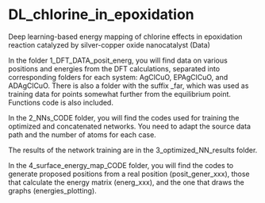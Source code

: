 # DL_chlorine_in_epoxidation
Deep learning-based energy mapping of chlorine effects in epoxidation reaction catalyzed by silver-copper oxide nanocatalyst (Data)

In the folder 1_DFT_DATA_posit_energ, you will find data on various positions and energies from the DFT calculations, separated into corresponding folders for each system: AgClCuO, EPAgClCuO, and ADAgClCuO. There is also a folder with the suffix _far, which was used as training data for points somewhat further from the equilibrium point. Functions code is also included.

In the 2_NNs_CODE folder, you will find the codes used for training the optimized and concatenated networks. You need to adapt the source data path and the number of atoms for each case.

The results of the network training are in the 3_optimized_NN_results folder.

In the 4_surface_energy_map_CODE folder, you will find the codes to generate proposed positions from a real position (posit_gener_xxx), those that calculate the energy matrix (energ_xxx), and the one that draws the graphs (energies_plotting).
